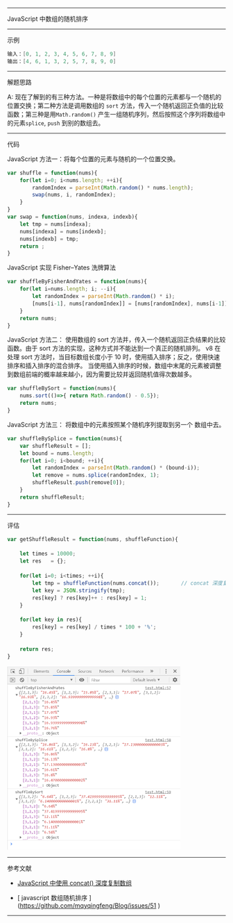 ----

JavaScript 中数组的随机排序

----

示例

```c
输入：[0, 1, 2, 3, 4, 5, 6, 7, 8, 9]
输出：[4, 6, 1, 3, 2, 5, 7, 8, 9, 0]
```

----

解题思路

A: 现在了解到的有三种方法。一种是将数组中的每个位置的元素都与一个随机的位置交换；第二种方法是调用数组的 `sort` 方法，传入一个随机返回正负值的比较函数；第三种是用`Math.random()` 产生一组随机序列，然后按照这个序列将数组中的元素`splice`, `push` 到别的数组去。

---

代码

JavaScript 方法一：将每个位置的元素与随机的一个位置交换。

```javascript
var shuffle = function(nums){
    for(let i=0; i<nums.length; ++i){
        randomIndex = parseInt(Math.random() * nums.length);
        swap(nums, i, randomIndex);
    }
}
var swap = function(nums, indexa, indexb){
    let tmp = nums[indexa];
    nums[indexa] = nums[indexb];
    nums[indexb] = tmp;
    return ;
}
```
JavaScript 实现 Fisher–Yates 洗牌算法

```js
var shuffleByFisherAndYates = function(nums){
    for(let i=nums.length; i; --i){
        let randomIndex = parseInt(Math.random() * i);
        [nums[i-1], nums[randomIndex]] = [nums[randomIndex], nums[i-1]];
    }
    return nums;
}
```

JavaScript 方法二： 使用数组的 sort 方法并，传入一个随机返回正负结果的比较函数。由于 sort 方法的实现，这种方式并不能达到一个真正的随机排列。 v8 在处理 sort 方法时，当目标数组长度小于 10 时，使用插入排序；反之，使用快速排序和插入排序的混合排序。 当使用插入排序的时候，数组中末尾的元素被调整到数组前端的概率越来越小，因为需要比较并返回随机值得次数越多。

```javascript
var shuffleBySort = function(nums){
    nums.sort(()=>{ return Math.random() - 0.5});
    return nums;
}
```
JavaScript 方法三： 将数组中的元素按照某个随机序列提取到另一个 数组中去。

```javascript
var shuffleBySplice = function(nums){
    var shuffleResult = [];
    let bound = nums.length;
    for(let i=0; i<bound; ++i){
        let randomIndex = parseInt(Math.random() * (bound-i));
        let remove = nums.splice(randomIndex, 1);
        shuffleResult.push(remove[0]);
    }
    return shuffleResult;
}
```

---

评估

```js
var getShuffleResult = function(nums, shuffleFunction){

    let times = 10000;
    let res   = {};

    for(let i=0; i<times; ++i){
        let tmp = shuffleFunction(nums.concat());       // concat 深度复制一个数组
        let key = JSON.stringify(tmp);
        res[key] ? res[key]++ : res[key] = 1;
    }

    for(let key in res){
        res[key] = res[key] / times * 100 + '%';
    }

    return res;
}
```

<img src="pics\shuffle_result.png" style="zoom:50%;" />

----



参考文献

- [JavaScript 中使用 concat() 深度复制数组](https://segmentfault.com/q/1010000011850950)

- [ javascript 数组随机排序 ] (https://github.com/mqyqingfeng/Blog/issues/51 )

  

---